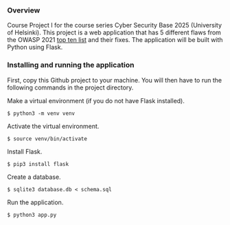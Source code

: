 ### Overview
Course Project I for the course series Cyber Security Base 2025 (University of Helsinki). This project is a web application that has 5 different flaws from the OWASP 2021
[top ten list](https://owasp.org/www-project-top-ten/) and their fixes. The application will be built with Python using Flask.

### Installing and running the application
First, copy this Github project to your machine. You will then have to run the following commands in the project directory.

Make a virtual environment (if you do not have Flask installed).
```console
$ python3 -m venv venv
```
Activate the virtual environment.
```console
$ source venv/bin/activate
```
Install Flask.
```console
$ pip3 install flask
```
Create a database.
```console
$ sqlite3 database.db < schema.sql
```
Run the application.
```console
$ python3 app.py
```


